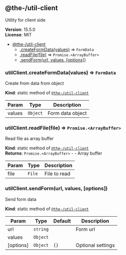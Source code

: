 <!--- Code generated by @the-/script-doc. DO NOT EDIT. -->

<a name="module_@the-/util-client"></a>

## @the-/util-client
Utility for client side

**Version**: 15.5.0  
**License**: MIT  

* [@the-/util-client](#module_@the-/util-client)
    * [.createFormData(values)](#module_@the-/util-client.createFormData) ⇒ <code>FormData</code>
    * [.readFile(file)](#module_@the-/util-client.readFile) ⇒ <code>Promise.&lt;ArrayBuffer&gt;</code>
    * [.sendForm(url, values, [options])](#module_@the-/util-client.sendForm)

<a name="module_@the-/util-client.createFormData"></a>

### utilClient.createFormData(values) ⇒ <code>FormData</code>
Create from data from object

**Kind**: static method of [<code>@the-/util-client</code>](#module_@the-/util-client)  

| Param | Type | Description |
| --- | --- | --- |
| values | <code>Object</code> | Form data object |

<a name="module_@the-/util-client.readFile"></a>

### utilClient.readFile(file) ⇒ <code>Promise.&lt;ArrayBuffer&gt;</code>
Read file as array buffer

**Kind**: static method of [<code>@the-/util-client</code>](#module_@the-/util-client)  
**Returns**: <code>Promise.&lt;ArrayBuffer&gt;</code> - - Array buffer  

| Param | Type | Description |
| --- | --- | --- |
| file | <code>File</code> | File to read |

<a name="module_@the-/util-client.sendForm"></a>

### utilClient.sendForm(url, values, [options])
Send form data

**Kind**: static method of [<code>@the-/util-client</code>](#module_@the-/util-client)  

| Param | Type | Default | Description |
| --- | --- | --- | --- |
| url | <code>string</code> |  | Form url |
| values | <code>Object</code> |  |  |
| [options] | <code>Object</code> | <code>{}</code> | Optional settings |

